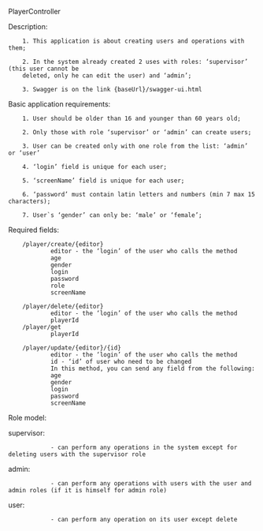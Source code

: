 PlayerController


Description:

		1. This application is about creating users and operations with them;
		
		2. In the system already created 2 uses with roles: ‘supervisor’ (this user cannot be
		deleted, only he can edit the user) and ‘admin’;
		
		3. Swagger is on the link {baseUrl}/swagger-ui.html
		
		
Basic application requirements:

		1. User should be older than 16 and younger than 60 years old;
		
		2. Only those with role ‘supervisor’ or ‘admin’ can create users;
		
		3. User can be created only with one role from the list: ‘admin’ or ‘user’
		
		4. ‘login’ field is unique for each user;
		
		5. ‘screenName’ field is unique for each user;
		
		6. ‘password’ must contain latin letters and numbers (min 7 max 15 characters);
		
		7. User`s ‘gender’ can only be: ‘male’ or ‘female’;
		
		
Required fields:

		/player/create/{editor}
				editor - the ‘login’ of the user who calls the method
				age
				gender
				login
				password
				role
				screenName
				
		/player/delete/{editor}
				editor - the ‘login’ of the user who calls the method
				playerId
		/player/get
				playerId
				
		/player/update/{editor}/{id}
				editor - the ‘login’ of the user who calls the method
				id - ‘id’ of user who need to be changed
				In this method, you can send any field from the following:
				age
				gender
				login
				password
				screenName
				
Role model:

supervisor:

				- can perform any operations in the system except for deleting users with the supervisor role
admin:

				- can perform any operations with users with the user and admin roles (if it is himself for admin role)
user:

				- can perform any operation on its user except delete
